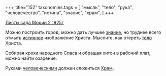 +++
title="152"
taxonomies.tags = [
 "мысль",
 "тело",
 "рука",
 "человечество",
 "истина",
 "знание",
 "храм",
]
+++

[Листы сада Мории 2 1925г](/agni/1925)

Можно построить город, можно дать лучшее [знание](/tags/знание), но труднее всего отмыть [истинное](/tags/истина) изображение Христа. Мыслите, как отереть [тело](/tags/тело) Христа.   

Собирая крохи народного Спаса и обращая хитон в рабочий плат, можно найти озарение.   

Руками [человеческими](/tags/человечество) должен сложиться [Храм](/tags/храм).   

